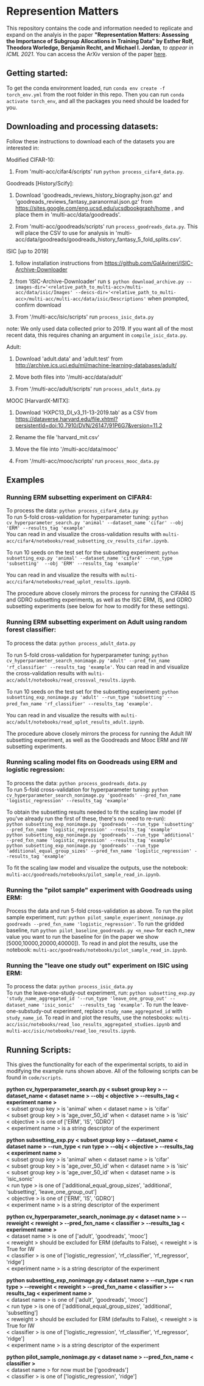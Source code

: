 # Represention Matters

This repository contains the code and information needed to replicate and expand on the analyis in the paper **"Representation Matters: Assessing the Importance of Subgroup Allocations in Training Data" by Esther Rolf, Theodora Worledge, Benjamin Recht, and Michael I. Jordan**, _to appear in ICML 2021_. You can access the ArXiv version of the paper [here](https://arxiv.org/abs/2103.03399).


## Getting started:
To get the conda environment loaded, run `conda env create -f torch_env.yml` from the root folder in this repo. Then you can run `conda activate torch_env`, and all the packages you need should be loaded for you. 


## Downloading and processing datasets:
Follow these instructions to download each of the datasets you are interested in:

Modified CIFAR-10:
1. From 'multi-acc/cifar4/scripts' run `python process_cifar4_data.py`.

Goodreads [History/Scify]:
1. Download 'goodreads_reviews_history_biography.json.gz' and 'goodreads_reviews_fantasy_paranormal.json.gz' from https://sites.google.com/eng.ucsd.edu/ucsdbookgraph/home , and place them in 'multi-acc/data/goodreads'.

2. From 'multi-acc/goodreads/scripts' run `process_goodreads_data.py`. This will place the CSV to use for analysis in 'multi-acc/data/goodreads/goodreads_history_fantasy_5_fold_splits.csv'. 

ISIC [up to 2019]
1. follow installation instructions from https://github.com/GalAvineri/ISIC-Archive-Downloader

2. from 'ISIC-Archive-Downloader' run `$ python download_archive.py --images-dir='<relative_path_to_multi-acc>/multi-acc/data/isic/Images' --descs-dir='<relative_path_to_multi-acc>/multi-acc/multi-acc/data/isic/Descriptions'`
when prompted, confirm download

3. From '/multi-acc/isic/scripts' run `process_isic_data.py`

note: We only used data collected prior to 2019. If you want all of the most recent data, this requires chaning an argument in `compile_isic_data.py`.

Adult:
1. Download 'adult.data' and 'adult.test' from http://archive.ics.uci.edu/ml/machine-learning-databases/adult/

2. Move both files into '/multi-acc/data/adult'

3. From '/multi-acc/adult/scripts' run `process_adult_data.py`

MOOC [HarvardX-MITX]:
1. Download 'HXPC13_DI_v3_11-13-2019.tab' as a CSV from https://dataverse.harvard.edu/file.xhtml?persistentId=doi:10.7910/DVN/26147/91P6G7&version=11.2

2. Rename the file 'harvard_mit.csv'

3. Move the file into '/multi-acc/data/mooc'

4. From '/multi-acc/mooc/scripts' run `process_mooc_data.py`

## Examples  

### Running ERM subsetting experiment on CIFAR4:  
To process the data: `python process_cifar4_data.py`  
To run 5-fold cross-validation for hyperparameter tuning: `python cv_hyperparameter_search.py 'animal' --dataset_name 'cifar' --obj 'ERM' --results_tag 'example'`  
You can read in and visualize the cross-validation results with `multi-acc/cifar4/notebooks/read_subsetting_cv_results_cifar.ipynb`.

To run 10 seeds on the test set for the subsetting experiment: `python subsetting_exp.py 'animal' --dataset_name 'cifar4' --run_type 'subsetting'  --obj 'ERM' --results_tag 'example'`  

You can read in and visualize the results with `multi-acc/cifar4/notebooks/read_uplot_results.ipynb`.

The procedure above closely mirrors the process for running the CIFAR4 IS and GDRO subsetting experiments, as well as the ISIC ERM, IS, and GDRO subsetting experiments (see below for how to modify for these settings).  

### Running ERM subsetting experiment on Adult using random forest classifier:   
To process the data: `python process_adult_data.py`  

To run 5-fold cross-validation for hyperparameter tuning: `python cv_hyperparameter_search_nonimage.py 'adult' --pred_fxn_name 'rf_classifier' --results_tag 'example'`.
You can read in and visualize the cross-validation results with `multi-acc/adult/notebooks/read_crossval_results.ipynb`.

To run 10 seeds on the test set for the subsetting experiment: `python subsetting_exp_nonimage.py 'adult' --run_type 'subsetting' --pred_fxn_name 'rf_classifier' --results_tag 'example'`.

You can read in and visualize the results with `multi-acc/adult/notebooks/read_uplot_results_adult.ipynb`.

The procedure above closely mirrors the process for running the Adult IW subsetting experiment, as well as the Goodreads and Mooc ERM and IW subsetting experiments.  

### Running scaling model fits on Goodreads using ERM and logistic regression:   
To process the data: `python process_goodreads_data.py`  
To run 5-fold cross-validation for hyperparameter tuning: `python cv_hyperparameter_search_nonimage.py 'goodreads' --pred_fxn_name 'logistic_regression' --results_tag 'example'`  

To obtain the subsetting results needed to fit the scaling law model (if you've already run the first of these, there's no need to re-run):  
`python subsetting_exp_nonimage.py 'goodreads' --run_type 'subsetting' --pred_fxn_name 'logistic_regression' --results_tag 'example'`  
`python subsetting_exp_nonimage.py 'goodreads' --run_type 'additional' --pred_fxn_name 'logistic_regression' --results_tag 'example'`  
`python subsetting_exp_nonimage.py 'goodreads' --run_type 'additional_equal_group_sizes' --pred_fxn_name 'logistic_regression' --results_tag 'example'`  

To fit the scaling law model and visualize the outputs, use the notebook: `multi-acc/goodreads/notebooks/pilot_sample_read_in.ipynb`.


### Running the "pilot sample" experiment with Goodreads using ERM:
Process the data and run 5-fold cross-validation as above.
To run the pilot sample experiment, run:
`python pilot_sample_experiment_nonimage.py goodreads --pred_fxn_name 'logistic_regression'`. To run the gridded baseline, run `python pilot_baseline_goodreads.py <n_new>` for each n_new value you want to run the baseline for (in the paper we show [5000,10000,20000,40000]).
To read in and plot the results, use the notebook: `multi-acc/goodreads/notebooks/pilot_sample_read_in.ipynb`.


### Running the "leave one study out" experiment on ISIC using ERM:  
To process the data: `python process_isic_data.py`  
To run the leave-one-study-out experiment, run:
`python subsetting_exp.py 'study_name_aggregated_id '--run_type 'leave_one_group_out' --dataset_name 'isic_sonic'  --results_tag 'example'`.
To run the leave-one-substudy-out experiment, replace `study_name_aggregated_id` with `study_name_id`.
To read in and plot the results, use the notesbooks: `multi-acc/isic/notebooks/read_loo_results_aggregated_studies.ipynb` and `multi-acc/isic/notebooks/read_loo_results.ipynb`.

## Running Scripts:
This gives the functionality for each of the experimental scripts, to aid in modifying the example runs shown above. All of the following scripts can be found in `code/scripts`.

**python cv_hyperparameter_search.py < subset group key > --dataset_name < dataset name > --obj < objective > --results_tag < experiment name >**  
< subset group key > is 'animal' when < dataset name > is 'cifar'  
< subset group key > is 'age_over_50_id' when < dataset name > is 'isic'  
< objective > is one of ['ERM', 'IS', 'GDRO']  
< experiment name > is a string descriptor of the experiment  

**python subsetting_exp.py < subset group key > --dataset_name < dataset name > --run_type < run type >  --obj < objective > --results_tag < experiment name >**  
< subset group key > is 'animal' when < dataset name > is 'cifar'  
< subset group key > is 'age_over_50_id' when < dataset name > is 'isic'  
< subset group key > is 'age_over_50_id' when < dataset name > is 'isic_sonic'  
< run type > is one of ['additional_equal_group_sizes', 'additional', 'subsetting', 'leave_one_group_out']   
< objective > is one of ['ERM', 'IS', 'GDRO']  
< experiment name > is a string descriptor of the experiment  

**python cv_hyperparameter_search_nonimage.py < dataset name > --reweight < reweight > --pred_fxn_name < classifier > --results_tag < experiment name >**  
< dataset name > is one of ['adult', 'goodreads', 'mooc']  
< reweight > should be excluded for ERM (defaults to False), < reweight > is True for IW  
< classifier > is one of ['logistic_regression', 'rf_classifier', 'rf_regressor', 'ridge']  
< experiment name > is a string descriptor of the experiment  


**python subsetting_exp_nonimage.py < dataset name > --run_type < run type > --reweight < reweight > --pred_fxn_name < classifier > --results_tag < experiment name >**  
< dataset name > is one of ['adult', 'goodreads', 'mooc']  
< run type > is one of ['additional_equal_group_sizes', 'additional', 'subsetting']   
< reweight > should be excluded for ERM (defaults to False), < reweight > is True for IW  
< classifier > is one of ['logistic_regression', 'rf_classifier', 'rf_regressor', 'ridge']  
< experiment name > is a string descriptor of the experiment  

**python pilot_sample_nonimage.py < dataset name >  --pred_fxn_name < classifier >**  
< dataset name > for now must be ['goodreads']  
< classifier > is one of ['logistic_regression', 'ridge']  

